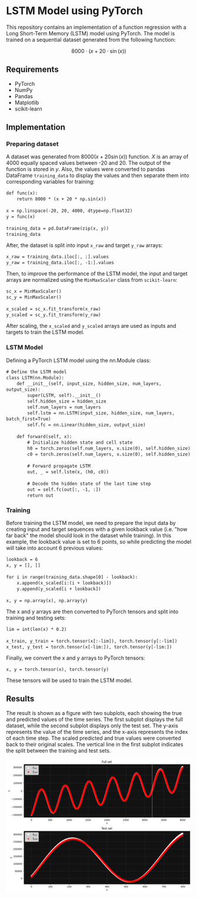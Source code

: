 # LSTM Model using PyTorch

This repository contains an implementation of a function regression with a Long Short-Term Memory (LSTM) model using PyTorch. The model is trained on a sequential dataset generated from the following function:

$$8000 \cdot (x + 20 \cdot \sin(x))$$


## Requirements

- PyTorch
- NumPy
- Pandas
- Matplotlib
- scikit-learn

## Implementation

### Preparing dataset

A dataset was generated from $8000(x + 20\sin(x))$ function. $X$ is an array of $4000$ equally spaced values between -20 and 20. The output of the function is stored in $y$. Also, the values were converted to pandas DataFrame `training_data` to display the values and then separate them into corresponding variables for training:

```
def func(x):
    return 8000 * (x + 20 * np.sin(x))

x = np.linspace(-20, 20, 4000, dtype=np.float32)
y = func(x)

training_data = pd.DataFrame(zip(x, y))
training_data
```

After, the dataset is split into input `x_raw` and target `y_raw` arrays:

```
x_raw = training_data.iloc[:, :].values
y_raw = training_data.iloc[:, -1:].values
```

Then, to improve the performance of the LSTM model, the input and target arrays are normalized using the `MinMaxScaler` class from `scikit-learn`:

```
sc_x = MinMaxScaler()
sc_y = MinMaxScaler()

x_scaled = sc_x.fit_transform(x_raw)
y_scaled = sc_y.fit_transform(y_raw)
```

After scaling, the `x_scaled` and `y_scaled` arrays are used as inputs and targets to train the LSTM model.

### LSTM Model

Defining a PyTorch LSTM model using the nn.Module class:

```
# Define the LSTM model
class LSTM(nn.Module):
    def __init__(self, input_size, hidden_size, num_layers, output_size):
        super(LSTM, self).__init__()
        self.hidden_size = hidden_size
        self.num_layers = num_layers
        self.lstm = nn.LSTM(input_size, hidden_size, num_layers, batch_first=True)
        self.fc = nn.Linear(hidden_size, output_size)
    
    def forward(self, x):
        # Initialize hidden state and cell state
        h0 = torch.zeros(self.num_layers, x.size(0), self.hidden_size)
        c0 = torch.zeros(self.num_layers, x.size(0), self.hidden_size)
        
        # Forward propagate LSTM
        out, _ = self.lstm(x, (h0, c0))
        
        # Decode the hidden state of the last time step
        out = self.fc(out[:, -1, :])
        return out
```

### Training

Before training the LSTM model, we need to prepare the input data by creating input and target sequences with a given lookback value (i.e. "how far back" the model should look in the dataset while training). In this example, the lookback value is set to 6 points, so while predicting the model will take into account 6 previous values:

```
lookback = 6
x, y = [], []

for i in range(training_data.shape[0] - lookback):
    x.append(x_scaled[i:(i + lookback)])
    y.append(y_scaled[i + lookback])

x, y = np.array(x), np.array(y)
```

The x and y arrays are then converted to PyTorch tensors and split into training and testing sets:

```
lim = int(len(x) * 0.2)

x_train, y_train = torch.tensor(x[:-lim]), torch.tensor(y[:-lim])
x_test, y_test = torch.tensor(x[-lim:]), torch.tensor(y[-lim:])
```

Finally, we convert the x and y arrays to PyTorch tensors:

```
x, y = torch.tensor(x), torch.tensor(y)
```

These tensors will be used to train the LSTM model.

## Results

The result is shown as a figure with two subplots, each showing the true and predicted values of the time series. The first subplot displays the full dataset, while the second subplot displays only the test set. The y-axis represents the value of the time series, and the x-axis represents the index of each time step. The scaled predicted and true values were converted back to their original scales. The vertical line in the first subplot indicates the split between the training and test sets.

![Results](https://github.com/hovik23/lstm-model/blob/main/images/result.png)